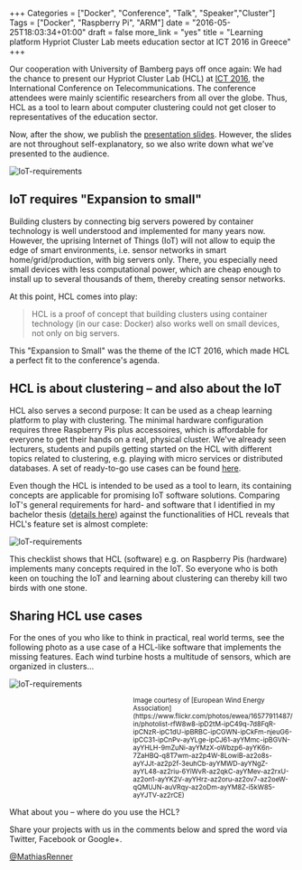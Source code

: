 +++
Categories = ["Docker", "Conference", "Talk", "Speaker","Cluster"]
Tags = ["Docker", "Raspberry Pi", "ARM"]
date = "2016-05-25T18:03:34+01:00"
draft = false
more_link = "yes"
title = "Learning platform Hypriot Cluster Lab meets education sector at ICT 2016 in Greece"
+++

Our cooperation with University of Bamberg pays off once again: We had the chance to present our Hypriot Cluster Lab (HCL) at [ICT 2016](http://ict-2016.org/), the International Conference on Telecommunications. The conference attendees were mainly scientific researchers from all over the globe. Thus, HCL as a tool to learn about computer clustering could not get closer to representatives of the education sector.

Now, after the show, we publish the [presentation slides](/images/ict-2016-greece/ICT-Presentation.pdf). However, the slides are not throughout self-explanatory, so we also write down what we've presented to the audience.

![IoT-requirements](/images/ict-2016-greece/ict_logo.jpg)

<!--more-->

IoT requires "Expansion to small"
---------------------------------
Building clusters by connecting big servers powered by container technology is well understood and implemented for many years now. However, the uprising Internet of Things (IoT) will not allow to equip the edge of smart environments, i.e. sensor networks in smart home/grid/production, with big servers only. There, you especially need small devices with less computational power, which are cheap enough to install up to several thousands of them, thereby creating sensor networks.

At this point, HCL comes into play:

> HCL is a proof of concept that building clusters using container technology (in our case: Docker) also works well on small devices, not only on big servers.

This "Expansion to Small" was the theme of the ICT 2016, which made HCL a perfect fit to the conference's agenda.


HCL is about clustering – and also about the IoT
--------------------------------------------
HCL also serves a second purpose: It can be used as a cheap learning platform to play with clustering. The minimal hardware configuration requires three Raspberry Pis plus accessoires, which is affordable for everyone to get their hands on a real, physical cluster. We've already seen lecturers, students and pupils getting started on the HCL with different topics related to clustering, e.g. playing with micro services or distributed databases. A set of ready-to-go use cases can be found [here](https://github.com/hypriot/rpi-cluster-lab-demos).

Even though the HCL is intended to be used as a tool to learn, its containing concepts are applicable for promising IoT software solutions. Comparing IoT's general requirements for hard- and software that I identified in my bachelor thesis ([details here](https://medium.com/@mathiasrenner/docker-container-virtualization-and-the-internet-of-things-bachelor-thesis-a6bc783b81fa#.f09czsq2e)) against the functionalities of HCL reveals that HCL's feature set is almost complete:

![IoT-requirements](/images/ict-2016-greece/iot-requirements.png)

This checklist shows that HCL (software) e.g. on Raspberry Pis (hardware) implements many concepts required in the IoT. So everyone who is both keen on touching the IoT and learning about clustering can thereby kill two birds with one stone.

Sharing HCL use cases
-------------

For the ones of you who like to think in practical, real world terms, see the following photo as a use case of a HCL-like software that implements the missing features. Each wind turbine hosts a multitude of sensors, which are organized in clusters...   

![IoT-requirements](/images/ict-2016-greece/wind.jpg)
<div style="padding-left:18.8em; font-size: smaller">Image courtesy of [European Wind Energy Association](https://www.flickr.com/photos/ewea/16577911487/in/photolist-rfW8w8-ipD2tM-ipC49q-7d8FqR-ipCNzR-ipC1dU-ipBRBC-ipCGWN-ipCkFm-njeuG6-ipCC31-ipCnPv-ayYLge-ipCJ61-ayYMmc-ipBGVN-ayYHLH-9mZuNi-ayYMzX-oWbzp6-ayYK6n-7ZaHBQ-q8T7wm-az2p4W-8LowiB-az2o8s-ayYJJt-az2p2f-3euhCb-ayYMWD-ayYNgZ-ayYL48-az2riu-6YiWvR-az2qkC-ayYMev-az2rxU-az2on1-ayYK2V-ayYHrz-az2oru-az2ov7-az2oeW-qQMUJN-auVRqy-az2oDm-ayYM8Z-i5kW85-ayYJTV-az2rCE)</div>

What about you – where do you use the HCL?

Share your projects with us in the comments below and spred the word via Twitter, Facebook or Google+.

[@MathiasRenner](https://twitter.com/MathiasRenner)
